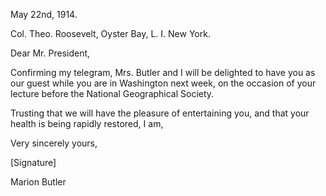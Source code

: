 May 22nd, 1914.

Col. Theo. Roosevelt,
Oyster Bay, L. I.
New York.

Dear Mr. President,

Confirming my telegram,
Mrs. Butler and I will be delighted to have you as our guest while you are in Washington next week, on the occasion of your lecture before the National Geographical Society.

Trusting that we will have the pleasure of entertaining you, and that your health is being rapidly restored, I am,

Very sincerely yours,

[Signature]

Marion Butler